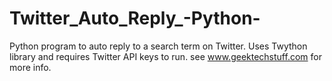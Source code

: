 # Twitter_Auto_Reply_-Python-
Python program to auto reply to a search term on Twitter. Uses Twython library and requires Twitter API keys to run.
see www.geektechstuff.com for more info.
